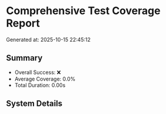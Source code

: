 # Comprehensive Test Coverage Report
Generated at: 2025-10-15 22:45:12

## Summary
- Overall Success: ❌
- Average Coverage: 0.0%
- Total Duration: 0.00s

## System Details
